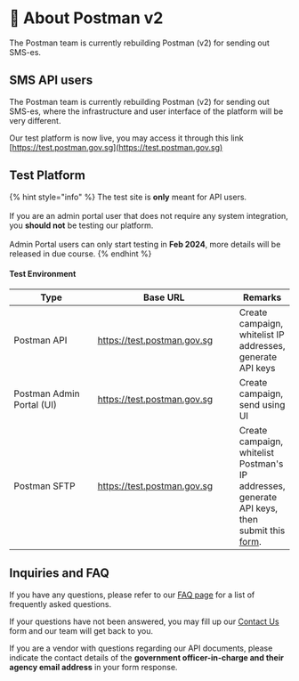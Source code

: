# 🤖 About Postman v2

The Postman team is currently rebuilding Postman (v2) for sending out SMS-es.

## SMS API users

The Postman team is currently rebuilding Postman (v2) for sending out SMS-es, where the infrastructure and user interface of the platform will be very different.&#x20;

Our test platform is now live, you may access it through this link [https://test.postman.gov.sg](https://test.postman.gov.sg)

## Test Platform

{% hint style="info" %}
The test site is **only** meant for API users.\
\
If you are an admin portal user that does not require any system integration, you **should not** be testing our platform.\
\
Admin Portal users can only start testing in **Feb 2024**, more details will be released in due course.
{% endhint %}

#### Test Environment

<table><thead><tr><th width="196">Type</th><th width="267">Base URL</th><th>Remarks</th></tr></thead><tbody><tr><td>Postman API </td><td><a href="https://test.postman.gov.sg">https://test.postman.gov.sg</a></td><td>Create campaign, whitelist IP addresses, generate API keys</td></tr><tr><td>Postman Admin Portal (UI)</td><td><a href="https://test.postman.gov.sg">https://test.postman.gov.sg</a></td><td>Create campaign, send using UI</td></tr><tr><td>Postman SFTP</td><td><a href="https://test.postman.gov.sg">https://test.postman.gov.sg</a></td><td>Create campaign, whitelist Postman's IP addresses, generate API keys, then submit this <a href="https://form.gov.sg/65a62a71f2138c001218d4e7">form</a>.</td></tr></tbody></table>

## Inquiries and FAQ

If you have any questions, please refer to our [FAQ page](faq/postman-v2-sms-api-faq/) for a list of frequently asked questions.&#x20;

If your questions have not been answered, you may fill up our [Contact Us](https://form.gov.sg/657025a2d2bd350012c82eb0) form and our team will get back to you.

If you are a vendor with questions regarding our API documents, please indicate the contact details of the **government officer-in-charge and their agency email address** in your form response.&#x20;

